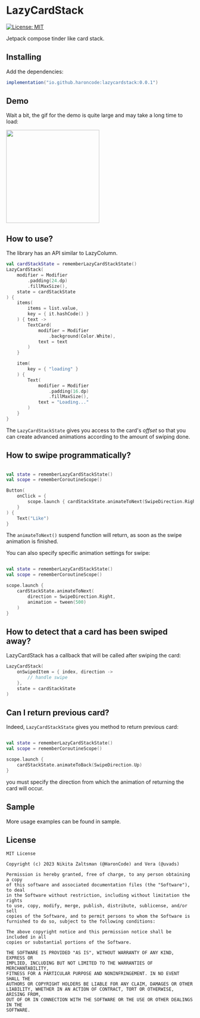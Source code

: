 # LazyCardStack
[![License: MIT](https://img.shields.io/badge/License-MIT-yellow.svg)](https://opensource.org/licenses/MIT)

Jetpack compose tinder like card stack.

## Installing

Add the dependencies:

```groovy
implementation("io.github.haroncode:lazycardstack:0.0.1")
```

## Demo 

Wait a bit, the gif for the demo is quite large and may take a long time to load:

<img src="https://github.com/Hukumister/LazyCardStack/blob/master/media/sample.gif" width="250">

## How to use?

The library has an API similar to LazyColumn.

```kotlin
val cardStackState = rememberLazyCardStackState()
LazyCardStack(
    modifier = Modifier
        .padding(24.dp)
        .fillMaxSize(),
    state = cardStackState
) {
    items(
        items = list.value,
        key = { it.hashCode() }
    ) { text ->
        TextCard(
            modifier = Modifier
                .background(Color.White),
            text = text
        )
    }

    item(
        key = { "loading" }
    ) {
        Text(
            modifier = Modifier
                .padding(16.dp)
                .fillMaxSize(),
            text = "Loading..."
        )
    }
}
```

The `LazyCardStackState` gives you access to the card's _offset_ so that you can create
advanced animations according to the amount of swiping done.


## How to swipe programmatically?

```kotlin

val state = rememberLazyCardStackState()
val scope = rememberCoroutineScope()

Button(
    onClick = {
        scope.launch { cardStackState.animateToNext(SwipeDirection.Right) }
    }
) {
    Text("Like")
}
```

The `animateToNext()` suspend function will return, as soon as the swipe animation is finished.

You can also specify specific animation settings for swipe:
```kotlin

val state = rememberLazyCardStackState()
val scope = rememberCoroutineScope()

scope.launch {
    cardStackState.animateToNext(
        direction = SwipeDirection.Right,
        animation = tween(500)
    )
}
```

## How to detect that a card has been swiped away?

LazyCardStack has a callback that will be called after swiping the card:

```kotlin
LazyCardStack(
    onSwipedItem = { index, direction -> 
        // handle swipe
    },
    state = cardStackState
)
```

## Can I return previous card?

Indeed, `LazyCardStackState` gives you method to return previous card:

```kotlin

val state = rememberLazyCardStackState()
val scope = rememberCoroutineScope()

scope.launch {
    cardStackState.animateToBack(SwipeDirection.Up)
}

```

you must specify the direction from which the animation of returning the card will occur.

## Sample

More usage examples can be found in sample. 

## License
```
MIT License

Copyright (c) 2023 Nikita Zaltsman (@HaronCode) and Vera (@uvads)

Permission is hereby granted, free of charge, to any person obtaining a copy
of this software and associated documentation files (the "Software"), to deal
in the Software without restriction, including without limitation the rights
to use, copy, modify, merge, publish, distribute, sublicense, and/or sell
copies of the Software, and to permit persons to whom the Software is
furnished to do so, subject to the following conditions:

The above copyright notice and this permission notice shall be included in all
copies or substantial portions of the Software.

THE SOFTWARE IS PROVIDED "AS IS", WITHOUT WARRANTY OF ANY KIND, EXPRESS OR
IMPLIED, INCLUDING BUT NOT LIMITED TO THE WARRANTIES OF MERCHANTABILITY,
FITNESS FOR A PARTICULAR PURPOSE AND NONINFRINGEMENT. IN NO EVENT SHALL THE
AUTHORS OR COPYRIGHT HOLDERS BE LIABLE FOR ANY CLAIM, DAMAGES OR OTHER
LIABILITY, WHETHER IN AN ACTION OF CONTRACT, TORT OR OTHERWISE, ARISING FROM,
OUT OF OR IN CONNECTION WITH THE SOFTWARE OR THE USE OR OTHER DEALINGS IN THE
SOFTWARE.
```
